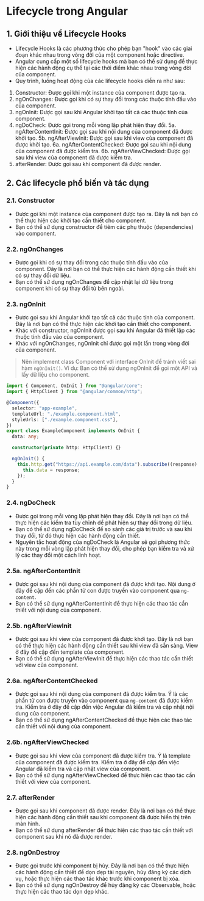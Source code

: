 # Lifecycle trong Angular
## 1. Giới thiệu về Lifecycle Hooks
- Lifecycle Hooks là các phương thức cho phép bạn "hook" vào các giai đoạn khác nhau trong vòng đời của một component hoặc directive.
- Angular cung cấp một số lifecycle hooks mà bạn có thể sử dụng để thực hiện các hành động cụ thể tại các thời điểm khác nhau trong vòng đời của component.
- Quy trình, luồng hoạt động của các lifecycle hooks diễn ra như sau:
1. Constructor: Được gọi khi một instance của component được tạo ra.
2. ngOnChanges: Được gọi khi có sự thay đổi trong các thuộc tính đầu vào của component.
3. ngOnInit: Được gọi sau khi Angular khởi tạo tất cả các thuộc tính của component.
4. ngDoCheck: Được gọi trong mỗi vòng lặp phát hiện thay đổi.
5a. ngAfterContentInit: Được gọi sau khi nội dung của component đã được khởi tạo.
5b. ngAfterViewInit: Được gọi sau khi view của component đã được khởi tạo.
6a. ngAfterContentChecked: Được gọi sau khi nội dung của component đã được kiểm tra.
6b. ngAfterViewChecked: Được gọi sau khi view của component đã được kiểm tra.
7. afterRender: Được gọi sau khi component đã được render.

## 2. Các lifecycle phổ biến và tác dụng
### 2.1. Constructor
- Được gọi khi một instance của component được tạo ra. Đây là nơi bạn có thể thực hiện các khởi tạo cần thiết cho component.
- Bạn có thể sử dụng constructor để tiêm các phụ thuộc (dependencies) vào component.
### 2.2. ngOnChanges
- Được gọi khi có sự thay đổi trong các thuộc tính đầu vào của component. Đây là nơi bạn có thể thực hiện các hành động cần thiết khi có sự thay đổi dữ liệu.
- Bạn có thể sử dụng ngOnChanges để cập nhật lại dữ liệu trong component khi có sự thay đổi từ bên ngoài.
### 2.3. ngOnInit
- Được gọi sau khi Angular khởi tạo tất cả các thuộc tính của component. Đây là nơi bạn có thể thực hiện các khởi tạo cần thiết cho component.
- Khác với constructor, ngOnInit được gọi sau khi Angular đã thiết lập các thuộc tính đầu vào của component.
- Khác với ngOnChanges, ngOnInit chỉ được gọi một lần trong vòng đời của component.
>  Nên implement class Component với interface OnInit để tránh viết sai hàm `ngOnInit()`.
Ví dụ: Bạn có thể sử dụng ngOnInit để gọi một API và lấy dữ liệu cho component.
```ts
import { Component, OnInit } from "@angular/core";
import { HttpClient } from "@angular/common/http";

@Component({
  selector: "app-example",
  templateUrl: "./example.component.html",
  styleUrls: ["./example.component.css"],
})
export class ExampleComponent implements OnInit {
  data: any;

  constructor(private http: HttpClient) {}

  ngOnInit() {
    this.http.get("https://api.example.com/data").subscribe((response) => {
      this.data = response;
    });
  }
}
```

### 2.4. ngDoCheck
- Được gọi trong mỗi vòng lặp phát hiện thay đổi. Đây là nơi bạn có thể thực hiện các kiểm tra tùy chỉnh để phát hiện sự thay đổi trong dữ liệu.
- Bạn có thể sử dụng ngDoCheck để so sánh các giá trị trước và sau khi thay đổi, từ đó thực hiện các hành động cần thiết.
- Nguyên tắc hoạt động của ngDoCheck là Angular sẽ gọi phương thức này trong mỗi vòng lặp phát hiện thay đổi, cho phép bạn kiểm tra và xử lý các thay đổi một cách linh hoạt.

### 2.5a. ngAfterContentInit
- Được gọi sau khi nội dung của component đã được khởi tạo. Nội dung ở đây đề cập đến các phần tử con được truyền vào component qua `ng-content`.
- Bạn có thể sử dụng ngAfterContentInit để thực hiện các thao tác cần thiết với nội dung của component.

### 2.5b. ngAfterViewInit
- Được gọi sau khi view của component đã được khởi tạo. Đây là nơi bạn có thể thực hiện các hành động cần thiết sau khi view đã sẵn sàng. View ở đây đề cập đến template của component.
- Bạn có thể sử dụng ngAfterViewInit để thực hiện các thao tác cần thiết với view của component.

### 2.6a. ngAfterContentChecked
- Được gọi sau khi nội dung của component đã được kiểm tra. Ý là các phần tử con được truyền vào component qua `ng-content` đã được kiểm tra. Kiểm tra ở đây đề cập đến việc Angular đã kiểm tra và cập nhật nội dung của component.
- Bạn có thể sử dụng ngAfterContentChecked để thực hiện các thao tác cần thiết với nội dung của component.

### 2.6b. ngAfterViewChecked
- Được gọi sau khi view của component đã được kiểm tra. Ý là template của component đã được kiểm tra. Kiểm tra ở đây đề cập đến việc Angular đã kiểm tra và cập nhật view của component.
- Bạn có thể sử dụng ngAfterViewChecked để thực hiện các thao tác cần thiết với view của component.

### 2.7. afterRender
- Được gọi sau khi component đã được render. Đây là nơi bạn có thể thực hiện các hành động cần thiết sau khi component đã được hiển thị trên màn hình.
- Bạn có thể sử dụng afterRender để thực hiện các thao tác cần thiết với component sau khi nó đã được render.

### 2.8. ngOnDestroy
- Được gọi trước khi component bị hủy. Đây là nơi bạn có thể thực hiện các hành động cần thiết để dọn dẹp tài nguyên, hủy đăng ký các dịch vụ, hoặc thực hiện các thao tác khác trước khi component bị xóa.
- Bạn có thể sử dụng ngOnDestroy để hủy đăng ký các Observable, hoặc thực hiện các thao tác dọn dẹp khác.
